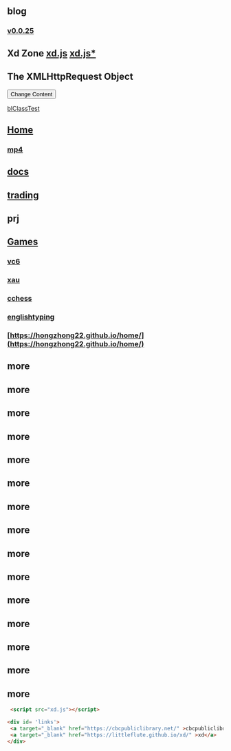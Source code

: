## blog
### [v0.0.25](https://github.com/littleflute/blog/edit/master/README.md)
## Xd Zone [xd.js](xd.js) [xd.js*](https://github.com/littleflute/blog/edit/master/xd.js)
<div id="debug"></div>
<div id="demo">
<h2>The XMLHttpRequest Object</h2>
<button type="button" onclick="loadDoc(songSrc(1))">Change Content</button>
</div>

[blClassTest](blClassTest.html)

## [Home](https://littleflute.github.io/blog/) 

### [mp4](mp4)
## [docs](docs)
## [trading](trading)

 
## prj

## [Games](https://littleflute.github.io/Games/) 
### [vc6](https://littleflute.github.io/vc6/)
### [xau](https://littleflute.github.io/xau/)
### [cchess](https://littleflute.github.io/cchess) 
### [englishtyping](https://shanuan.github.io/englishtyping) 
### [https://hongzhong22.github.io/home/](https://hongzhong22.github.io/home/)

## more
## more
## more
## more
## more
## more
## more
## more
## more
## more
## more
## more
## more
## more
## more
 
~~~html
 <script src="xd.js"></script>
~~~
 <script src="xd.js"></script>

~~~html
<div id= 'links'>
 <a target="_blank" href="https://cbcpubliclibrary.net/" >cbcpubliclibrary.net/</a>	
 <a target="_blank" href="https://littleflute.github.io/xd/" >xd</a>	
</div>
~~~


<script src="https://www.w3schools.com/lib/w3.js"></script>
<script src="https://littleflute.github.io/JavaScript/blclass.js" ></script>
<script src="https://littleflute.github.io/JavaScript/blApp.js"></script>
<script src="blAppPlx.js"></script>
